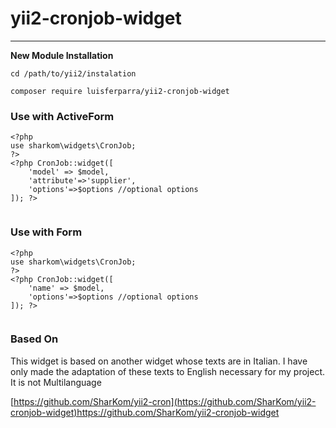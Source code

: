 # yii2-cronjob-widget
------

**New Module Installation**

```
cd /path/to/yii2/instalation

composer require luisferparra/yii2-cronjob-widget

```

### Use with ActiveForm

```
<?php
use sharkom\widgets\CronJob;
?>
<?php CronJob::widget([
    'model' => $model, 
    'attribute'=>'supplier',
    'options'=>$options //optional options
]); ?>
    
```

### Use with Form
```
<?php
use sharkom\widgets\CronJob;
?>
<?php CronJob::widget([
    'name' => $model, 
    'options'=>$options //optional options
]); ?>
    
```

### Based On

This widget is based on another widget whose texts are in Italian. I have only made the adaptation of these texts to English necessary for my project. It is not Multilanguage

[https://github.com/SharKom/yii2-cron](https://github.com/SharKom/yii2-cronjob-widget)https://github.com/SharKom/yii2-cronjob-widget


